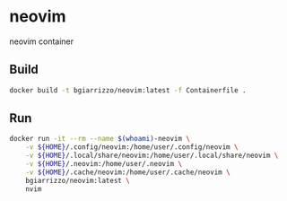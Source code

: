 # neovim

neovim container

## Build

```bash
docker build -t bgiarrizzo/neovim:latest -f Containerfile .
```

## Run

```bash
docker run -it --rm --name $(whoami)-neovim \
    -v ${HOME}/.config/neovim:/home/user/.config/neovim \
    -v ${HOME}/.local/share/neovim:/home/user/.local/share/neovim \
    -v ${HOME}/.neovim:/home/user/.neovim \
    -v ${HOME}/.cache/neovim:/home/user/.cache/neovim \
    bgiarrizzo/neovim:latest \
    nvim 
```